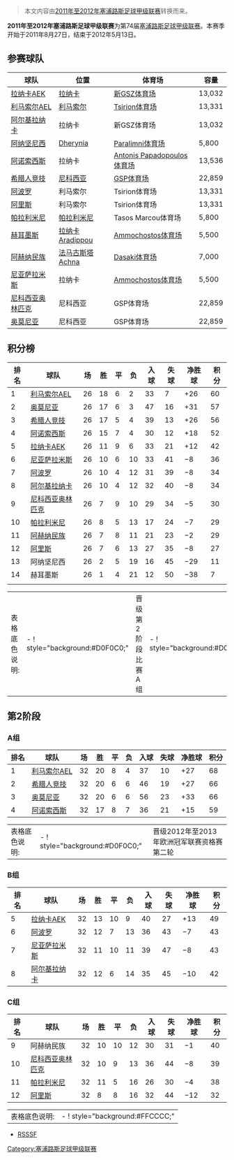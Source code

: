 > 本文内容由[2011年至2012年塞浦路斯足球甲级联赛](https://zh.wikipedia.org/wiki/2011年至2012年塞浦路斯足球甲级联赛)转换而来。


**2011年至2012年塞浦路斯足球甲级联赛**为第74届[塞浦路斯足球甲级联赛](https://zh.wikipedia.org/wiki/塞浦路斯足球甲级联赛 "wikilink")。本赛季开始于2011年8月27日，结束于2012年5月13日。

## 参赛球队

| 球队                                                               | 位置                                                                                                             | 体育场                                                                                         | 容量     |
| ---------------------------------------------------------------- | -------------------------------------------------------------------------------------------------------------- | ------------------------------------------------------------------------------------------- | ------ |
| [拉纳卡AEK](https://zh.wikipedia.org/wiki/拉纳卡AEK "wikilink")        | [拉纳卡](../Page/拉纳卡.md "wikilink")                                                                               | [新GSZ体育场](https://zh.wikipedia.org/wiki/新GSZ体育场 "wikilink")                                 | 13,032 |
| [利马索尔AEL](https://zh.wikipedia.org/wiki/利马索尔AEL "wikilink")      | [利马索尔](../Page/利马索尔.md "wikilink")                                                                             | [Tsirion体育场](https://zh.wikipedia.org/wiki/Tsirion体育场 "wikilink")                           | 13,331 |
| [阿尔基拉纳卡](https://zh.wikipedia.org/wiki/阿尔基拉纳卡 "wikilink")        | 拉纳卡                                                                                                            | 新GSZ体育场                                                                                     | 13,032 |
| [阿纳坚尼西](https://zh.wikipedia.org/wiki/阿纳坚尼西 "wikilink")          | [Dherynia](https://zh.wikipedia.org/wiki/Dherynia "wikilink")                                                  | [Paralimni体育场](https://zh.wikipedia.org/wiki/Paralimni体育场 "wikilink")                       | 5,800  |
| [阿诺索西斯](https://zh.wikipedia.org/wiki/阿诺索西斯足球俱乐部 "wikilink")     | 拉纳卡                                                                                                            | [Antonis Papadopoulos体育场](https://zh.wikipedia.org/wiki/Antonis_Papadopoulos体育场 "wikilink") | 13,536 |
| [希腊人竞技](../Page/尼科西亚希腊人竞技足球俱乐部.md "wikilink")                    | [尼科西亚](../Page/尼科西亚.md "wikilink")                                                                             | [GSP体育场](https://zh.wikipedia.org/wiki/GSP体育场 "wikilink")                                   | 22,859 |
| [阿波罗](https://zh.wikipedia.org/wiki/阿波罗足球俱乐部 "wikilink")         | 利马索尔                                                                                                           | Tsirion体育场                                                                                  | 13,331 |
| [阿里斯](https://zh.wikipedia.org/wiki/阿里斯足球俱乐部 "wikilink")         | 利马索尔                                                                                                           | Tsirion体育场                                                                                  | 13,331 |
| [帕拉利米尼](https://zh.wikipedia.org/wiki/帕拉利米尼竞技联盟足球俱乐部 "wikilink") | [帕拉利米尼](https://zh.wikipedia.org/wiki/帕拉利米尼 "wikilink")                                                        | Tasos Marcou体育场                                                                             | 5,800  |
| [赫耳墨斯](../Page/赫耳墨斯.md "wikilink")                               | [拉纳卡](../Page/拉纳卡.md "wikilink")[Aradippou](https://zh.wikipedia.org/wiki/Aradippou "wikilink")                | [Ammochostos体育场](https://zh.wikipedia.org/wiki/Ammochostos体育场 "wikilink")                   | 5,500  |
| [阿赫纳民族](https://zh.wikipedia.org/wiki/阿赫纳民族 "wikilink")          | [法马古斯塔](https://zh.wikipedia.org/wiki/法马古斯塔 "wikilink")[Achna](https://zh.wikipedia.org/wiki/Achna "wikilink") | [Dasaki体育场](https://zh.wikipedia.org/wiki/Dasaki体育场 "wikilink")                             | 7,000  |
| [尼亚萨拉米斯](https://zh.wikipedia.org/wiki/尼亚萨拉米斯足球俱乐部 "wikilink")   | 拉纳卡                                                                                                            | [Ammochostos体育场](https://zh.wikipedia.org/wiki/Ammochostos体育场 "wikilink")                   | 5,500  |
| [尼科西亚奥林匹克](../Page/尼科西亚奥林匹克.md "wikilink")                       | 尼科西亚                                                                                                           | GSP体育场                                                                                      | 22,859 |
| [奥莫尼亚](https://zh.wikipedia.org/wiki/奥莫尼亚竞技俱乐部 "wikilink")       | 尼科西亚                                                                                                           | GSP体育场                                                                                      | 22,859 |

## 积分榜

| 排名 | 球队                                                               | 场  | 胜  | 平 | 负  | 入球 | 失球 | 净胜球  | 积分 |
| -- | ---------------------------------------------------------------- | -- | -- | - | -- | -- | -- | ---- | -- |
| 1  | [利马索尔AEL](https://zh.wikipedia.org/wiki/利马索尔AEL "wikilink")      | 26 | 18 | 6 | 2  | 33 | 7  | \+26 | 60 |
| 2  | [奥莫尼亚](https://zh.wikipedia.org/wiki/奥莫尼亚竞技俱乐部 "wikilink")       | 26 | 17 | 6 | 3  | 47 | 16 | \+31 | 57 |
| 3  | [希腊人竞技](../Page/尼科西亚希腊人竞技足球俱乐部.md "wikilink")                    | 26 | 17 | 5 | 4  | 39 | 13 | \+26 | 56 |
| 4  | [阿诺索西斯](https://zh.wikipedia.org/wiki/阿诺索西斯足球俱乐部 "wikilink")     | 26 | 15 | 7 | 4  | 30 | 12 | \+18 | 52 |
| 5  | [拉纳卡AEK](https://zh.wikipedia.org/wiki/拉纳卡AEK "wikilink")        | 26 | 11 | 9 | 6  | 33 | 21 | \+12 | 42 |
| 6  | [尼亚萨拉米斯](https://zh.wikipedia.org/wiki/尼亚萨拉米斯足球俱乐部 "wikilink")   | 26 | 10 | 6 | 10 | 33 | 41 | −8   | 36 |
| 7  | [阿波罗](https://zh.wikipedia.org/wiki/阿波罗足球俱乐部 "wikilink")         | 26 | 10 | 4 | 12 | 31 | 39 | −8   | 34 |
| 8  | [阿尔基拉纳卡](https://zh.wikipedia.org/wiki/阿尔基拉纳卡足球俱乐部 "wikilink")   | 26 | 10 | 4 | 12 | 32 | 40 | −8   | 34 |
| 9  | [尼科西亚奥林匹克](../Page/尼科西亚奥林匹克.md "wikilink")                       | 26 | 7  | 9 | 10 | 29 | 34 | −5   | 30 |
| 10 | [帕拉利米尼](https://zh.wikipedia.org/wiki/帕拉利米尼竞技联盟足球俱乐部 "wikilink") | 26 | 8  | 5 | 13 | 17 | 24 | −7   | 29 |
| 11 | [阿赫纳民族](https://zh.wikipedia.org/wiki/阿赫纳民族 "wikilink")          | 26 | 7  | 8 | 11 | 21 | 23 | −2   | 29 |
| 12 | [阿里斯](https://zh.wikipedia.org/wiki/阿里斯足球俱乐部 "wikilink")         | 26 | 7  | 6 | 13 | 27 | 35 | −8   | 27 |
| 13 | 阿纳坚尼西                                                            | 26 | 2  | 5 | 19 | 16 | 45 | −29  | 11 |
| 14 | 赫耳墨斯                                                             | 26 | 1  | 4 | 21 | 12 | 50 | −38  | 7  |
|    |                                                                  |    |    |   |    |    |    |      |    |

|                                            |                                               |                                               |                                               |      |
| ------------------------------------------ | --------------------------------------------- | --------------------------------------------- | --------------------------------------------- | ---- |
| 表格底色说明: |- \! style="background:\#D0F0C0;" | 晋级第2阶段比赛A组 |- \! style="background:\#D0D0C0;" | 晋级第2阶段比赛B组 |- \! style="background:\#FFFF88;" | 晋级第2阶段比赛C组 |- \! style="background:\#FFCCCC;" | 直接降级 |

## 第2阶段

### A组

| 排名 | 球队                                                           | 场  | 胜  | 平 | 负 | 入球 | 失球 | 净胜球  | 积分 |
| -- | ------------------------------------------------------------ | -- | -- | - | - | -- | -- | ---- | -- |
| 1  | [利马索尔AEL](https://zh.wikipedia.org/wiki/利马索尔AEL "wikilink")  | 32 | 20 | 8 | 4 | 37 | 10 | \+27 | 68 |
| 2  | [希腊人竞技](../Page/尼科西亚希腊人竞技足球俱乐部.md "wikilink")                | 32 | 20 | 6 | 6 | 46 | 19 | \+27 | 66 |
| 3  | [奥莫尼亚](https://zh.wikipedia.org/wiki/奥莫尼亚竞技俱乐部 "wikilink")   | 32 | 20 | 6 | 6 | 56 | 23 | \+33 | 66 |
| 4  | [阿诺索西斯](https://zh.wikipedia.org/wiki/阿诺索西斯足球俱乐部 "wikilink") | 32 | 17 | 8 | 7 | 36 | 21 | \+15 | 59 |

|                                            |                                                              |                      |
| ------------------------------------------ | ------------------------------------------------------------ | -------------------- |
| 表格底色说明: |- \! style="background:\#D0F0C0;" | 晋级2012年至2013年欧洲冠军联赛资格赛第二轮 |- \! style="background:\#A9ECFF;" | 晋级2012年至2013年欧洲联赛资格赛 |

### B组

| 排名 | 球队                                                             | 场  | 胜  | 平  | 负  | 入球 | 失球 | 净胜球  | 积分 |
| -- | -------------------------------------------------------------- | -- | -- | -- | -- | -- | -- | ---- | -- |
| 5  | [拉纳卡AEK](https://zh.wikipedia.org/wiki/拉纳卡AEK "wikilink")      | 32 | 13 | 10 | 9  | 40 | 27 | \+13 | 49 |
| 6  | [阿波罗](https://zh.wikipedia.org/wiki/阿波罗足球俱乐部 "wikilink")       | 32 | 12 | 7  | 13 | 36 | 43 | −7   | 43 |
| 7  | [尼亚萨拉米斯](https://zh.wikipedia.org/wiki/尼亚萨拉米斯足球俱乐部 "wikilink") | 32 | 11 | 10 | 11 | 39 | 47 | −8   | 43 |
| 8  | [阿尔基拉纳卡](https://zh.wikipedia.org/wiki/阿尔基拉纳卡足球俱乐部 "wikilink") | 32 | 12 | 6  | 14 | 35 | 45 | −10  | 42 |

### C组

| 排名 | 球队                                                               | 场  | 胜  | 平  | 负  | 入球 | 失球 | 净胜球 | 积分 |
| -- | ---------------------------------------------------------------- | -- | -- | -- | -- | -- | -- | --- | -- |
| 9  | 阿赫纳民族                                                            | 32 | 10 | 10 | 12 | 30 | 31 | −1  | 40 |
| 10 | [尼科西亚奥林匹克](../Page/尼科西亚奥林匹克.md "wikilink")                       | 32 | 10 | 9  | 13 | 36 | 44 | −8  | 39 |
| 11 | [帕拉利米尼](https://zh.wikipedia.org/wiki/帕拉利米尼竞技联盟足球俱乐部 "wikilink") | 32 | 11 | 5  | 16 | 26 | 30 | −4  | 38 |
| 12 | [阿里斯](https://zh.wikipedia.org/wiki/阿里斯足球俱乐部 "wikilink")         | 32 | 8  | 8  | 16 | 32 | 44 | −12 | 32 |

|                                            |        |
| ------------------------------------------ | ------ |
| 表格底色说明: |- \! style="background:\#FFCCCC;" | 降级乙级联赛 |

  - [RSSSF](http://www.rsssf.com/tablesc/cyp2012.html#first)

[Category:塞浦路斯足球甲级联赛](https://zh.wikipedia.org/wiki/Category:塞浦路斯足球甲级联赛 "wikilink")